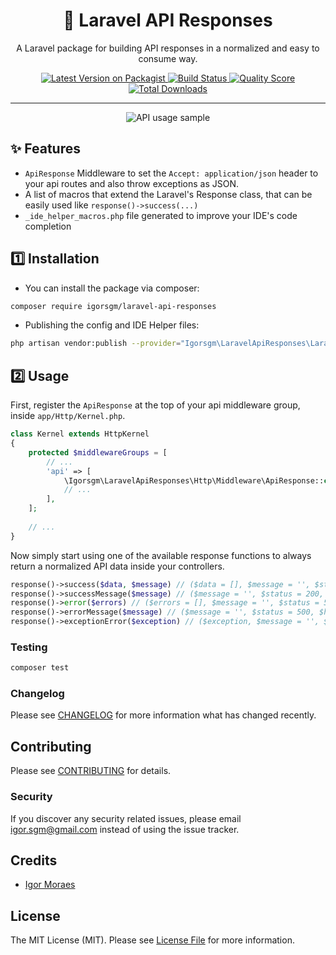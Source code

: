 <h1 align="center">📮 Laravel API Responses</h1>

<p align="center">A Laravel package for building API responses in a normalized and easy to consume way.</p>

<p align="center">
    <a href="https://packagist.org/packages/igorsgm/laravel-api-responses">
        <img src="https://img.shields.io/packagist/v/igorsgm/laravel-api-responses.svg?style=flat-square" alt="Latest Version on Packagist">
    </a>
    <a href="https://travis-ci.org/igorsgm/laravel-api-responses">
        <img src="https://img.shields.io/scrutinizer/build/g/igorsgm/laravel-api-responses/master?style=flat-square" alt="Build Status">
    </a>
    <a href="https://scrutinizer-ci.com/g/igorsgm/laravel-api-responses">
        <img src="https://img.shields.io/scrutinizer/g/igorsgm/laravel-api-responses.svg?style=flat-square" alt="Quality Score">
    </a>
    <a href="https://packagist.org/packages/igorsgm/laravel-api-responses">
        <img src="https://img.shields.io/packagist/dt/igorsgm/laravel-api-responses.svg?style=flat-square" alt="Total Downloads">
    </a>
</p>

<hr/>

<p align="center">
    <img src="https://user-images.githubusercontent.com/14129843/110307112-6973c380-7fb3-11eb-82fa-4e4b150363b4.png" alt="API usage sample">
</p>

## ✨ Features

- `ApiResponse` Middleware to set the `Accept: application/json` header to your api routes and also throw exceptions as
  JSON.
- A list of macros that extend the Laravel's Response class, that can be easily used like `response()->success(...)`
- `_ide_helper_macros.php` file generated to improve your IDE's code completion

## 1️⃣ Installation

- You can install the package via composer:

```bash
composer require igorsgm/laravel-api-responses
```

- Publishing the config and IDE Helper files:

```bash
php artisan vendor:publish --provider="Igorsgm\LaravelApiResponses\LaravelApiResponsesServiceProvider"
```

## 2️⃣ Usage

First, register the `ApiResponse` at the top of your api middleware group, inside `app/Http/Kernel.php`.

``` php
class Kernel extends HttpKernel
{
    protected $middlewareGroups = [
        // ...
        'api' => [
            \Igorsgm\LaravelApiResponses\Http\Middleware\ApiResponse::class,
            // ...
        ],
    ];
    
    // ...
}
```

Now simply start using one of the available response functions to always return a normalized API data inside your controllers.
``` php
response()->success($data, $message) // ($data = [], $message = '', $status = 200, $headers = [])
response()->successMessage($message) // ($message = '', $status = 200, $headers = [])
response()->error($errors) // ($errors = [], $message = '', $status = 500, $headers = [])
response()->errorMessage($message) // ($message = '', $status = 500, $headers = [])
response()->exceptionError($exception) // ($exception, $message = '', $status = 0, $headers = [])
```

### Testing

``` bash
composer test
```

### Changelog

Please see [CHANGELOG](CHANGELOG.md) for more information what has changed recently.

## Contributing

Please see [CONTRIBUTING](CONTRIBUTING.md) for details.

### Security

If you discover any security related issues, please email igor.sgm@gmail.com instead of using the issue tracker.

## Credits

- [Igor Moraes](https://github.com/igorsgm)

## License

The MIT License (MIT). Please see [License File](LICENSE.md) for more information.
